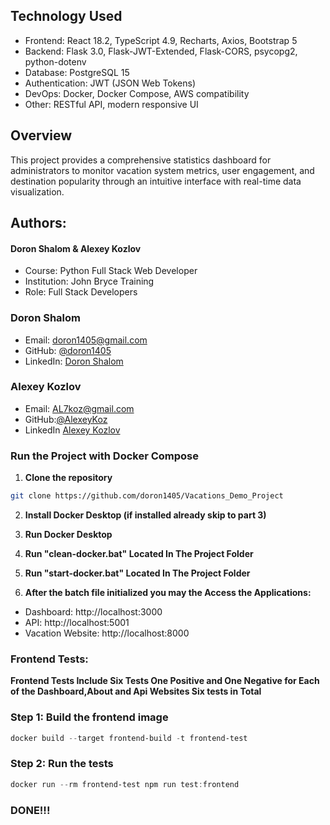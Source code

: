 ##  Technology Used

- Frontend: React 18.2, TypeScript 4.9, Recharts, Axios, Bootstrap 5
- Backend: Flask 3.0, Flask-JWT-Extended, Flask-CORS, psycopg2, python-dotenv
- Database: PostgreSQL 15
- Authentication: JWT (JSON Web Tokens)
- DevOps: Docker, Docker Compose, AWS compatibility
- Other: RESTful API, modern responsive UI

## Overview

This project provides a comprehensive statistics dashboard for administrators to monitor vacation system metrics, user engagement, and destination popularity through an intuitive interface with real-time data visualization.


## Authors:

  #### Doron Shalom & Alexey Kozlov ###
- Course: Python Full Stack Web Developer
- Institution: John Bryce Training
- Role: Full Stack Developers


### Doron Shalom
- Email: doron1405@gmail.com
- GitHub: [@doron1405](https://github.com/doron1405)
- LinkedIn: [Doron Shalom](https://www.linkedin.com/in/doron-shalom-370977233/)


### Alexey Kozlov
- Email: AL7koz@gmail.com
- GitHub:[@AlexeyKoz](https://github.com/AlexeyKoz)
- LinkedIn [Alexey Kozlov](https://www.linkedin.com/in/alexey-kozlov-full-stack-developer/)

### Run the Project with Docker Compose

1. **Clone the repository**
```bash
git clone https://github.com/doron1405/Vacations_Demo_Project
```
2. **Install Docker Desktop (if installed already skip to part 3)**


3. **Run Docker Desktop**


4. **Run "clean-docker.bat" Located In The Project Folder**


5. **Run "start-docker.bat" Located In The Project Folder**



6. **After the batch file initialized you may the Access the Applications:**
- Dashboard: http://localhost:3000
- API: http://localhost:5001
- Vacation Website: http://localhost:8000

### Frontend Tests:
**Frontend Tests Include Six Tests One Positive and One Negative for Each of the Dashboard,About and Api Websites Six tests in Total**

### Step 1: Build the frontend image
```powershell
docker build --target frontend-build -t frontend-test
```

### Step 2: Run the tests
```powershell
docker run --rm frontend-test npm run test:frontend
```

### DONE!!!

